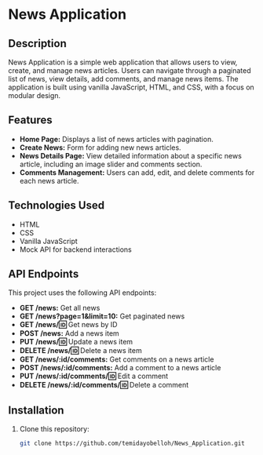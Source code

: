 # News Application

## Description
News Application is a simple web application that allows users to view, create, and manage news articles. Users can navigate through a paginated list of news, view details, add comments, and manage news items. The application is built using vanilla JavaScript, HTML, and CSS, with a focus on modular design.

## Features
- **Home Page:** Displays a list of news articles with pagination.
- **Create News:** Form for adding new news articles.
- **News Details Page:** View detailed information about a specific news article, including an image slider and comments section.
- **Comments Management:** Users can add, edit, and delete comments for each news article.

## Technologies Used
- HTML
- CSS
- Vanilla JavaScript
- Mock API for backend interactions

## API Endpoints
This project uses the following API endpoints:
- **GET /news:** Get all news
- **GET /news?page=1&limit=10:** Get paginated news
- **GET /news/:id:** Get news by ID
- **POST /news:** Add a news item
- **PUT /news/:id:** Update a news item
- **DELETE /news/:id:** Delete a news item
- **GET /news/:id/comments:** Get comments on a news article
- **POST /news/:id/comments:** Add a comment to a news article
- **PUT /news/:id/comments/:id:** Edit a comment
- **DELETE /news/:id/comments/:id:** Delete a comment

## Installation
1. Clone this repository:
   ```bash
   git clone https://github.com/temidayobelloh/News_Application.git
